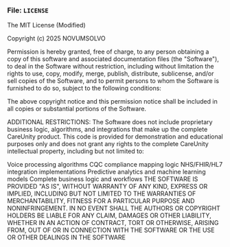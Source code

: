 
### File: `LICENSE`

The MIT License (Modified)

Copyright (c) 2025 NOVUMSOLVO

Permission is hereby granted, free of charge, to any person obtaining a copy of this software and associated documentation files (the "Software"), to deal in the Software without restriction, including without limitation the rights to use, copy, modify, merge, publish, distribute, sublicense, and/or sell copies of the Software, and to permit persons to whom the Software is furnished to do so, subject to the following conditions:

The above copyright notice and this permission notice shall be included in all copies or substantial portions of the Software.

ADDITIONAL RESTRICTIONS: The Software does not include proprietary business logic, algorithms, and integrations that make up the complete CareUnity product. This code is provided for demonstration and educational purposes only and does not grant any rights to the complete CareUnity intellectual property, including but not limited to:

Voice processing algorithms
CQC compliance mapping logic
NHS/FHIR/HL7 integration implementations
Predictive analytics and machine learning models
Complete business logic and workflows
THE SOFTWARE IS PROVIDED "AS IS", WITHOUT WARRANTY OF ANY KIND, EXPRESS OR IMPLIED, INCLUDING BUT NOT LIMITED TO THE WARRANTIES OF MERCHANTABILITY, FITNESS FOR A PARTICULAR PURPOSE AND NONINFRINGEMENT. IN NO EVENT SHALL THE AUTHORS OR COPYRIGHT HOLDERS BE LIABLE FOR ANY CLAIM, DAMAGES OR OTHER LIABILITY, WHETHER IN AN ACTION OF CONTRACT, TORT OR OTHERWISE, ARISING FROM, OUT OF OR IN CONNECTION WITH THE SOFTWARE OR THE USE OR OTHER DEALINGS IN THE SOFTWARE
